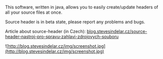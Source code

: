 This software, written in java, allows you to easily create/update headers of all your source files at once.

Source header is in beta state, please report any problems and bugs.

Article about source-header (in Czech): [blog.stevesindelar.cz/source-header-nastroj-pro-spravu-zahlavi-zdrojovych-souboru](http://blog.stevesindelar.cz/source-header-nastroj-pro-spravu-zahlavi-zdrojovych-souboru)

![http://blog.stevesindelar.cz/img/screenshot.jpg](http://blog.stevesindelar.cz/img/screenshot.jpg)